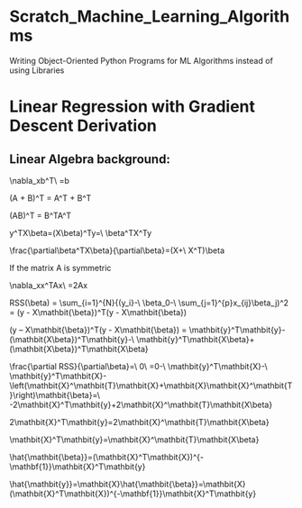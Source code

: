 # Scratch_Machine_Learning_Algorithms
Writing Object-Oriented Python Programs for ML Algorithms instead of using Libraries

# Linear Regression with Gradient Descent Derivation

## Linear Algebra background:

\nabla_xb^T\ =b

(A + B)^T = A^T + B^T

(AB)^T = B^TA^T

y^TX\beta=(X\beta)^Ty=\ \beta^TX^Ty

\frac{\partial\beta^TX\beta}{\partial\beta}=(X+\ X^T)\beta

If the matrix A is symmetric

\nabla_xx^TAx\ =2Ax





RSS(\beta) = \sum_{i=1}^{N}{(y_i}-\ \beta_0-\ \sum_{j=1}^{p}x_{ij}\beta_j)^2 = (y - X\mathbit{\beta})^T(y - X\mathbit{\beta})

(y – X\mathbit{\beta})^T(y - X\mathbit{\beta}) = \mathbit{y}^T\mathbit{y}-(\mathbit{X\beta})^T\mathbit{y}-\ \mathbit{y}^T\mathbit{X\beta}+(\mathbit{X\beta})^T\mathbit{X\beta}

\frac{\partial RSS}{\partial\beta}=\ 0\ =0-\ \mathbit{y}^T\mathbit{X}-\ \mathbit{y}^T\mathbit{X}-\left(\mathbit{X}^\mathbit{T}\mathbit{X}+\mathbit{X}\mathbit{X}^\mathbit{T}\right)\mathbit{\beta}=\ -2\mathbit{X}^T\mathbit{y}+2\mathbit{X}^\mathbit{T}\mathbit{X\beta}

2\mathbit{X}^T\mathbit{y}=2\mathbit{X}^\mathbit{T}\mathbit{X\beta}

\mathbit{X}^T\mathbit{y}=\mathbit{X}^\mathbit{T}\mathbit{X\beta}

\hat{\mathbit{\beta}}=(\mathbit{X}^T\mathbit{X})^{-\mathbf{1}}\mathbit{X}^T\mathbit{y}

\hat{\mathbit{y}}=\mathbit{X}\hat{\mathbit{\beta}}=\mathbit{X}(\mathbit{X}^T\mathbit{X})^{-\mathbf{1}}\mathbit{X}^T\mathbit{y}
